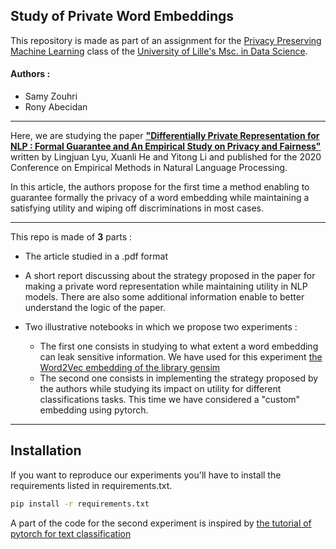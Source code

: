 ## Study of Private Word Embeddings

This repository is made as part of an assignment for the [Privacy Preserving Machine Learning](http://researchers.lille.inria.fr/abellet/teaching/private_ML_course.html) class of the [University of Lille's Msc. in Data Science](http://bit.ly/MasterDSULille).

#### Authors : 
- Samy Zouhri
- Rony Abecidan

***

Here, we are studying the paper [**"Differentially Private Representation for NLP : Formal Guarantee and An Empirical Study on Privacy and Fairness"**](https://arxiv.org/abs/2010.01285) written by Lingjuan Lyu, Xuanli He and Yitong Li and published for the 2020 Conference on Empirical Methods in Natural Language Processing. 

In this article, the authors propose for the first time a method enabling to guarantee formally the privacy of a word embedding while maintaining a satisfying utility and wiping off discriminations in most cases.

***

This repo is made of **3** parts :

- The article studied in a .pdf format

- A short report discussing about the strategy proposed in the paper for making a private word representation while maintaining utility in NLP models. There are also some additional information enable to better understand the logic of the paper.

- Two illustrative notebooks in which we propose two experiments :
     - The first one consists in studying to what extent a word embedding can leak sensitive information. We have used for this experiment [the Word2Vec embedding of the library gensim](https://radimrehurek.com/gensim/models/word2vec.html)
     - The second one consists in implementing the strategy proposed by the authors while studying its impact on utility for different classifications tasks. This time we have considered a "custom" embedding using pytorch.

***

## Installation

If you want to reproduce our experiments you'll have to install the requirements listed in requirements.txt. 

```bash
pip install -r requirements.txt
```

A part of the code for the second experiment is inspired by [the tutorial of pytorch for text classification](https://pytorch.org/tutorials/beginner/text_sentiment_ngrams_tutorial.html)
